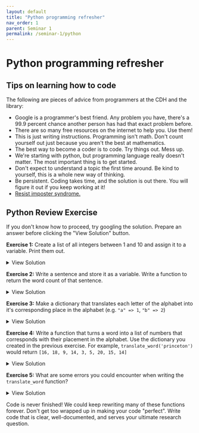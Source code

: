 ```yaml
---
layout: default
title: "Python programming refresher"
nav_order: 1
parent: Seminar 1
permalink: /seminar-1/python
---
```


<style>

</style>

# Python programming refresher



## Tips on learning how to code 

The following are pieces of advice from programmers at the CDH and the library:

* Google is a programmer's best friend. Any problem you have, there's a 99.9 percent
chance another person has had that exact problem before.
* There are so many free resources on the internet to help you. Use them!
* This is just writing instructions. Programming isn't math. Don't count yourself out just because you aren't the best at mathematics.
* The best way to become a coder is to code. Try things out. Mess up.
* We're starting with python, but programming language really doesn't matter. The 
most important thing is to get started.
* Don't expect to understand a topic the first time around. Be kind to yourself, this is a whole new way of thinking.
* Be persistent. Coding takes time, and the solution is out there. You will figure
it out if you keep working at it!
* [Resist imposter syndrome.](https://adainitiative.org/continue-our-work/impostor-syndrome-training/)

## Python Review Exercise

If you don't know how to proceed, try googling the solution. Prepare an answer
before clicking the "View Solution" button.

**Exercise 1:** Create a list of all integers between 1 and 10 and assign it to a variable. Print them out.

<details><summary><a class="btn btn-purple">View Solution</a></summary>
<script src="https://gist.github.com/kmcelwee/ae02565da0d7f02ab91eb6215807748e.js"></script>
</details>

**Exercise 2:** Write a sentence and store it as a variable. Write a function to return the
word count of that sentence.

<details><summary><a class="btn btn-purple">View Solution</a></summary>
<script src="https://gist.github.com/kmcelwee/a78dd62fd5a06e0060e86a804f11f11a.js"></script>
</details>

**Exercise 3:** Make a dictionary that translates each letter of the alphabet into it's
corresponding place in the alphabet (e.g. `"a" => 1`, `"b" => 2`)

<details>
<summary><a class="btn btn-purple">View Solution</a></summary>
<script src="https://gist.github.com/kmcelwee/0775fa1537f7d63a55b799e83d3a8db2.js"></script>
</details>

**Exercise 4:** Write a function that turns a word into a list of numbers that corresponds with their placement in the alphabet. Use the dictionary you created in the previous exercise.
For example, `translate_word('princeton')` would return `[16, 18, 9, 14, 3, 5, 20, 15, 14]`

<details>
<summary><a class="btn btn-purple">View Solution</a></summary>
<script src="https://gist.github.com/kmcelwee/02f969d68fe82b75efd12a1bb833f67d.js"></script>
</details>

**Exercise 5:** What are some errors you could encounter when writing the `translate_word` function?

<details><summary><a class="btn btn-purple">View Solution</a></summary>

<ul>
    <li>We would get an error if we fed <code>'Princeton'</code> into the function because it contains
        an uppercase letter. (Try it out to see what kind of error you would get.)
To ensure that the string is lowercase, use <code>word = word.lower()</code>.</li>
    <li>This function expects a word. If we fed <code>'FSI Class of 2025!'</code> into it, it would cause
an error because the blank space character and the exclamation point isn't in our dictionary.
Python's <a href="https://www.tutorialspoint.com/python/string_isalpha.htm"><code>str.isalpha()</code></a>
function can tell us if any of the characters in a string aren't a letter.
</li>
</ul>

With these considerations in mind, we can rewrite this function.

<script src="https://gist.github.com/kmcelwee/73351c7636036f1e70de98e345af5da2.js"></script>
</details>

Code is never finished! We could keep rewriting many of these functions forever.
Don't get too wrapped up in making your code "perfect". Write code that is clear,
well-documented, and serves your ultimate research question. 

